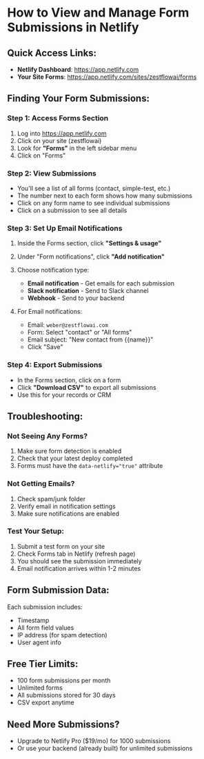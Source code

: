 # How to View and Manage Form Submissions in Netlify

## Quick Access Links:
- **Netlify Dashboard**: https://app.netlify.com
- **Your Site Forms**: https://app.netlify.com/sites/zestflowai/forms

## Finding Your Form Submissions:

### Step 1: Access Forms Section
1. Log into https://app.netlify.com
2. Click on your site (zestflowai)
3. Look for **"Forms"** in the left sidebar menu
4. Click on "Forms"

### Step 2: View Submissions
- You'll see a list of all forms (contact, simple-test, etc.)
- The number next to each form shows how many submissions
- Click on any form name to see individual submissions
- Click on a submission to see all details

### Step 3: Set Up Email Notifications
1. Inside the Forms section, click **"Settings & usage"**
2. Under "Form notifications", click **"Add notification"**
3. Choose notification type:
   - **Email notification** - Get emails for each submission
   - **Slack notification** - Send to Slack channel
   - **Webhook** - Send to your backend

4. For Email notifications:
   - Email: `weber@zestflowai.com`
   - Form: Select "contact" or "All forms"
   - Email subject: "New contact from {{name}}"
   - Click "Save"

### Step 4: Export Submissions
- In the Forms section, click on a form
- Click **"Download CSV"** to export all submissions
- Use this for your records or CRM

## Troubleshooting:

### Not Seeing Any Forms?
1. Make sure form detection is enabled
2. Check that your latest deploy completed
3. Forms must have the `data-netlify="true"` attribute

### Not Getting Emails?
1. Check spam/junk folder
2. Verify email in notification settings
3. Make sure notifications are enabled

### Test Your Setup:
1. Submit a test form on your site
2. Check Forms tab in Netlify (refresh page)
3. You should see the submission immediately
4. Email notification arrives within 1-2 minutes

## Form Submission Data:
Each submission includes:
- Timestamp
- All form field values
- IP address (for spam detection)
- User agent info

## Free Tier Limits:
- 100 form submissions per month
- Unlimited forms
- All submissions stored for 30 days
- CSV export anytime

## Need More Submissions?
- Upgrade to Netlify Pro ($19/mo) for 1000 submissions
- Or use your backend (already built) for unlimited submissions